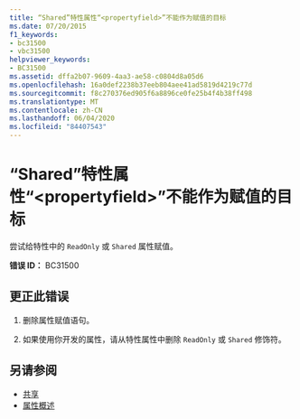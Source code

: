 ```yaml
---
title: “Shared”特性属性“<propertyfield>”不能作为赋值的目标
ms.date: 07/20/2015
f1_keywords:
- bc31500
- vbc31500
helpviewer_keywords:
- BC31500
ms.assetid: dffa2b07-9609-4aa3-ae58-c0804d8a05d6
ms.openlocfilehash: 16a0def2238b37eeb804aee41ad5819d4219c77d
ms.sourcegitcommit: f8c270376ed905f6a8896ce0fe25b4f4b38ff498
ms.translationtype: MT
ms.contentlocale: zh-CN
ms.lasthandoff: 06/04/2020
ms.locfileid: "84407543"
---
```

# <a name="shared-attribute-property-propertyfield-cannot-be-the-target-of-an-assignment"></a>“Shared”特性属性“\<propertyfield>”不能作为赋值的目标
尝试给特性中的 `ReadOnly` 或 `Shared` 属性赋值。  
  
 **错误 ID：** BC31500  
  
## <a name="to-correct-this-error"></a>更正此错误  
  
1. 删除属性赋值语句。  
  
2. 如果使用你开发的属性，请从特性属性中删除 `ReadOnly` 或 `Shared` 修饰符。  
  
## <a name="see-also"></a>另请参阅

- [共享](../language-reference/modifiers/shared.md)
- [属性概述](../programming-guide/concepts/attributes/index.md)
